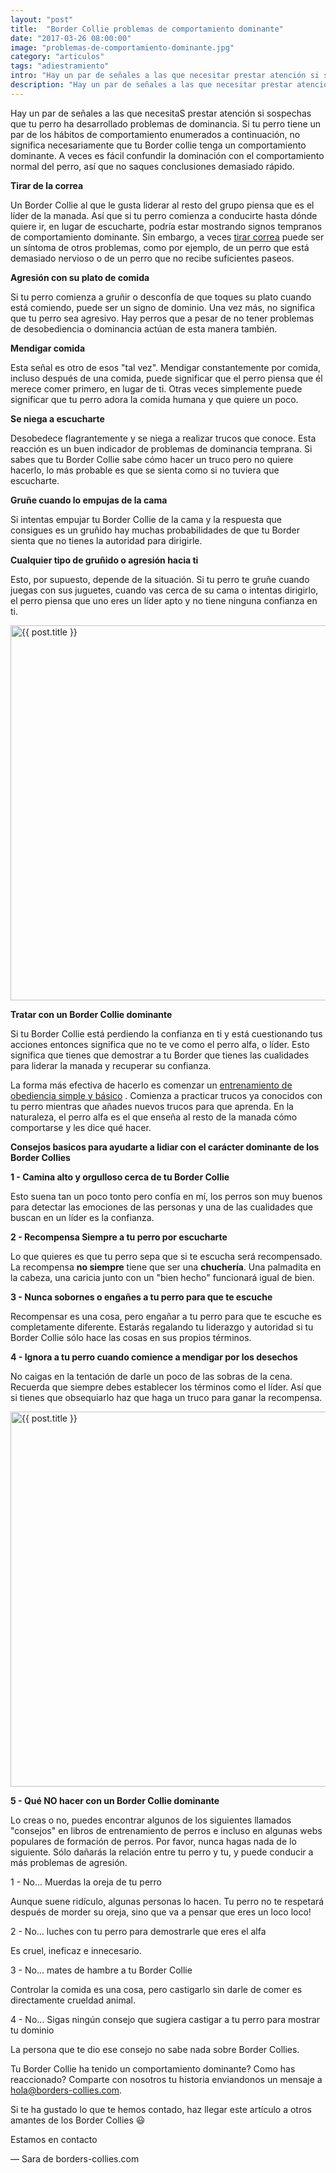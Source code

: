 ```yaml
---
layout: "post"
title:  "Border Collie problemas de comportamiento dominante"
date: "2017-03-26 08:00:00"
image: "problemas-de-comportamiento-dominante.jpg"
category: "articulos"
tags: "adiestramiento"
intro: "Hay un par de señales a las que necesitar prestar atención si sospechas que tu perro ha desarrollado problemas de dominancia."
description: "Hay un par de señales a las que necesitar prestar atención si sospechas que tu perro ha desarrollado problemas de dominancia."
---
```


Hay un par de señales a las que necesitaS prestar atención si sospechas que tu perro ha desarrollado problemas de dominancia. Si tu perro tiene un par de los hábitos de comportamiento enumerados a continuación, no significa necesariamente que tu Border collie tenga un comportamiento dominante. A veces es fácil confundir la dominación con el comportamiento normal del perro, así que no saques conclusiones demasiado rápido.

 **Tirar de la correa**

Un Border Collie al que le gusta liderar al resto del grupo piensa que es el líder de la manada. Así que si tu perro comienza a conducirte hasta dónde quiere ir, en lugar de escucharte, podría estar mostrando signos tempranos de comportamiento dominante. Sin embargo, a veces [tirar correa](http://www.borders-collies.com/como-educar-a-tu-border-collie-para-que-deje-de-tirar-de-la-correa/) puede ser un síntoma de otros problemas, como por ejemplo, de un perro que está demasiado nervioso o de un perro que no recibe suficientes paseos.

 **Agresión con su plato de comida**

Si tu perro comienza a gruñir o desconfía de que toques su plato cuando está comiendo, puede ser un signo de dominio. Una vez más, no significa que tu perro sea agresivo. Hay perros que a pesar de no tener problemas de desobediencia o dominancia actúan de esta manera también.

 **Mendigar comida**

Esta señal es otro de esos "tal vez". Mendigar constantemente por comida, incluso después de una comida, puede significar que el perro piensa que él merece comer primero, en lugar de ti. Otras veces simplemente puede significar que tu perro adora la comida humana y que quiere un poco.

 **Se niega a escucharte**

Desobedece flagrantemente y se niega a realizar trucos que conoce. Esta reacción es un buen indicador de problemas de dominancia temprana. Si sabes que tu Border Collie sabe cómo hacer un truco pero no quiere hacerlo, lo más probable es que se sienta como si no tuviera que escucharte.

 **Gruñe cuando lo empujas de la cama**

Si intentas empujar tu Border Collie de la cama y la respuesta que consigues es un gruñido hay muchas probabilidades de que tu Border sienta que no tienes la autoridad para dirigirle.

 **Cualquier tipo de gruñido o agresión hacia ti**

Esto, por supuesto, depende de la situación. Si tu perro te gruñe cuando juegas con sus juguetes, cuando vas cerca de su cama o intentas dirigirlo, el perro piensa que uno eres un líder apto y no tiene ninguna confianza en ti.

<div class="text-center">
<img src= "{{site.url}}/assets/img/articulos/Border-collie-problemas-te-ignora.jpg" width="600" height="auto" alt="{{ post.title }}">
</div>

 **Tratar con un Border Collie dominante**

Si tu Border Collie está perdiendo la confianza en ti y está cuestionando tus acciones entonces significa que no te ve como el perro alfa, o líder. Esto significa que tienes que demostrar a tu Border que tienes las cualidades para liderar la manada y recuperar su confianza.

La forma más efectiva de hacerlo es comenzar un [entrenamiento de obediencia simple y básico](http://www.borders-collies.com/border-collie-adiestramiento/) . Comienza a practicar trucos ya conocidos con tu perro mientras que añades nuevos trucos para que aprenda. En la naturaleza, el perro alfa es el que enseña al resto de la manada cómo comportarse y les dice qué hacer.

 **Consejos basicos para ayudarte a lidiar con el carácter dominante de los Border Collies**

 **1 - Camina alto y orgulloso cerca de tu Border Collie**

Esto suena tan un poco tonto pero confía en mí, los perros son muy buenos para detectar las emociones de las personas y una de las cualidades que buscan en un líder es la confianza.

 **2 - Recompensa Siempre a tu perro por escucharte**

Lo que quieres es que tu perro sepa que si te escucha será recompensado. La recompensa <b>no siempre</b> tiene que ser una <b>chuchería</b>. Una palmadita en la cabeza, una caricia junto con un "bien hecho" funcionará igual de bien.

 **3 - Nunca sobornes o engañes a tu perro para que te escuche**

Recompensar es una cosa, pero engañar a tu perro para que te escuche es completamente diferente. Estarás regalando tu liderazgo y autoridad si tu Border Collie sólo hace las cosas en sus propios términos.

 **4 - Ignora a tu perro cuando comience a mendigar por los desechos**

No caigas en la tentación de darle un poco de las sobras de la cena. Recuerda que siempre debes establecer los términos como el líder. Así que si tienes que obsequiarlo haz que haga un truco para ganar la recompensa.

<div class="text-center">
<img src= "{{site.url}}/assets/img/articulos/Border-collie-problemas-de-comportamiento-dominante.jpg" width="600" height="auto" alt="{{ post.title }}">
</div>

 **5 - Qué NO hacer con un Border Collie dominante**

Lo creas o no, puedes encontrar algunos de los siguientes llamados "consejos" en libros de entrenamiento de perros e incluso en algunas webs populares de formación de perros. Por favor, nunca hagas nada de lo siguiente. Sólo dañarás la relación entre tu perro y tu, y puede conducir a más problemas de agresión.

1 - No... Muerdas la oreja de tu perro

Aunque suene ridículo, algunas personas lo hacen. Tu perro no te respetará después de morder su oreja, sino que va a pensar que eres un loco loco!

 2 - No... luches con tu perro para demostrarle que eres el alfa

Es cruel, ineficaz e innecesario.

 3 - No... mates de hambre a tu Border Collie

Controlar la comida es una cosa, pero castigarlo sin darle de comer es directamente crueldad animal.

 4 - No... Sigas ningún consejo que sugiera castigar a tu perro para mostrar tu dominio

La persona que te dio ese consejo no sabe nada sobre Border Collies.

Tu Border Collie ha tenido un comportamiento dominante? Como has reaccionado? Comparte con nosotros tu historia enviandonos un mensaje a hola@borders-collies.com.<br>

Si te ha gustado lo que te hemos contado, haz llegar este artículo a otros amantes de los Border Collies 😃

Estamos en contacto

— Sara de borders-collies.com
